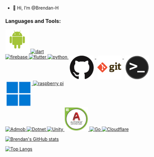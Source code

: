- 👋 Hi, I’m @Brendan-H


<h3 align="left">Languages and Tools:</h3>

 <a href="https://developer.
 android.com" target="_blank"> <img src="https://raw.githubusercontent.com/devicons/devicon/master/icons/android/android-original-wordmark.svg" alt="android" width="75" height="75"/> </a>
<a href="https://dart.dev" target="_blank"> <img src="https://www.vectorlogo.zone/logos/dartlang/dartlang-icon.svg" alt="dart" width="75" height="75"/> </a>  
<a href="https://firebase.google.com/" target="_blank"> <img src="https://www.vectorlogo.zone/logos/firebase/firebase-icon.svg" alt="firebase" width="75" height="75"/> </a>
<a href="https://flutter.dev" target="_blank"> <img src="https://www.vectorlogo.zone/logos/flutterio/flutterio-icon.svg" alt="flutter" width="75" height="75"/> </a>
<a href="https://python.org" target="_blank"> <img src="https://www.vectorlogo.zone/logos/python/python-icon.svg" alt="python" width="75" height="75"/> </a>
<a href="https://github.com" target="_blank"><img src="https://raw.githubusercontent.com/github/explore/78df643247d429f6cc873026c0622819ad797942/topics/github/github.png" alt="Github" height="75" style="vertical-align:top; margin:4px">
<a href="https://git-scm.com" target="_blank"><img src="https://raw.githubusercontent.com/github/explore/80688e429a7d4ef2fca1e82350fe8e3517d3494d/topics/git/git.png" alt="Git" height="75" style="vertical-align:top; margin:4px">
<img src="https://raw.githubusercontent.com/github/explore/80688e429a7d4ef2fca1e82350fe8e3517d3494d/topics/terminal/terminal.png" alt="Terminal" height="75" style="vertical-align:top; margin:4px">
<a href="https://microsoft.com/en-us/windows" target="_blank"><img src="https://raw.githubusercontent.com/github/explore/80688e429a7d4ef2fca1e82350fe8e3517d3494d/topics/windows/windows.png" alt="Windows" height="75" style="vertical-align:top; margin:4px">
<a href="https://raspberrypi.org" target="_blank"> <img src="https://www.vectorlogo.zone/logos/raspberrypi/raspberrypi-icon.svg" alt="raspberry pi" width="75" height="75"/> </a>  
 <a href="https://admob.google.com" target="_blank"> <img src="https://www.vectorlogo.zone/logos/google_admob/google_admob-ar21.svg" alt="Admob" width="75" height="75"/> </a> 
   <a href="https://dotnet.microsoft.com" target="_blank"> <img src="https://www.vectorlogo.zone/logos/dotnet/dotnet-vertical.svg" alt="Dotnet" width="75" height="75"/> </a> 
 <a href="https://unity.com" target="_blank"> <img src="https://www.vectorlogo.zone/logos/unity3d/unity3d-icon.svg" alt="Unity" width="75" height="75"/> </a>
 <a href="https://autocad.com" target="_blank"> <img src= "/autodesk-autocad-certified-user.png" alt="Autocad Certified" width="75" height="75"/> </a>
  <a href="https://golang.org" target="_blank"> <img src="https://www.vectorlogo.zone/logos/golang/golang-official.svg" alt="Go" width="75" height="75"/> </a>
 <a href="https://cloudflare.com" target="_blank"> <img src= "https://img.shields.io/badge/Cloudflare-F38020?style=for-the-badge&logo=Cloudflare&logoColor=white" alt="Cloudflare"/> </a>



[![Brendan's GitHub stats](https://github-readme-stats.vercel.app/api?username=brendan-h&count_private=true)
](https://github.com/brendan-h)

[![Top Langs](https://github-readme-stats.vercel.app/api/top-langs/?username=brendan-h)](https://github.com/brendan-h)
 <!---<div data-iframe-width="150" data-iframe-height="270" data-share-badge-id="6f283291-3814-481e-8307-240daee9ce94" data-share-badge-host="https://www.credly.com"></div><script type="text/javascript" async src="//cdn.credly.com/assets/utilities/embed.js"></script>
<!---
Brendan-H/brendan-h is a ✨ special ✨ repository because its `README.md` (this file) appears on your GitHub profile.
You can click the Preview link to take a look at your changes.
--->
